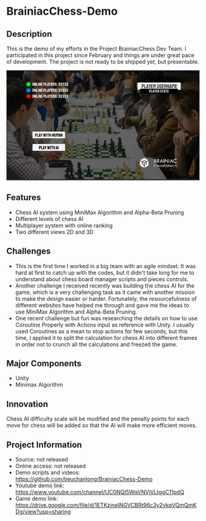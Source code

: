 # BrainiacChess-Demo

## Description
This is the demo of my efforts in the Project BrainiacChess Dev Team. I participated in this project since February and things are under great pace of development. The project is not ready to be shipped yet, but presentable.

![](Capture.PNG)

## Features
* Chess AI system using MiniMax Algorithm and Alpha-Beta Pruning
* Different levels of chess AI
* Multiplayer system with online ranking
* Two different views 2D and 3D 

## Challenges
* This is the first time I worked in a big team with an agile mindset. It was hard at first to catch up with the codes, but it didn't take long for me to understand about chess board manager scripts and pieces controls. 
* Another challenge I received recently was building the chess AI for the game, which is a very challenging task as it came with another mission to make the design easier or harder. Fortunately, the resourcefulness of different websites have helped me through and gave me the ideas to use MiniMax Algorithm and Alpha-Beta Pruning. 
* One recent challenge but fun was researching the details on how to use Coroutine Properly with Actions input as reference with Unity. I usually used Coroutines as a mean to stop actions for few seconds, but this time, I applied it to split the calculation for chess AI into different frames in order not to crunch all the calculations and freezed the game.

## Major Components
* Unity
* Minimax Algorithm

## Innovation
Chess AI difficulty scale will be modified and the penalty points for each move for chess will be added so that the AI will make more efficient moves.

## Project Information
* Source: not released
* Online access: not released
* Demo scripts and videos: https://github.com/tieuchanlong/BrainiacChess-Demo
* Youtube demo link: https://www.youtube.com/channel/UC0NQI5WqVNVjVLtggC11pdQ
* Game demo link: https://drive.google.com/file/d/1ETKzjneINGVCBRt96c3y2vkqVQmQmKDg/view?usp=sharing
